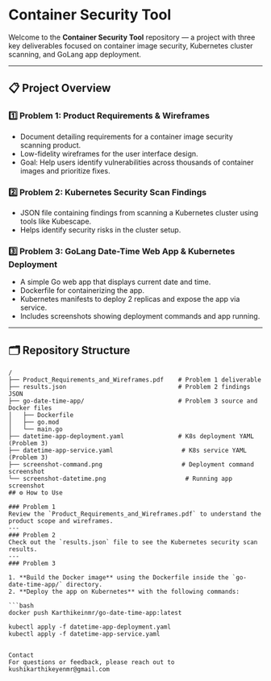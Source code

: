 # Container Security Tool

Welcome to the **Container Security Tool** repository — a project with three key deliverables focused on container image security, Kubernetes cluster scanning, and GoLang app deployment.

---

## 📋 Project Overview

### 1️⃣ Problem 1: Product Requirements & Wireframes  
- Document detailing requirements for a container image security scanning product.  
- Low-fidelity wireframes for the user interface design.  
- Goal: Help users identify vulnerabilities across thousands of container images and prioritize fixes.

### 2️⃣ Problem 2: Kubernetes Security Scan Findings  
- JSON file containing findings from scanning a Kubernetes cluster using tools like Kubescape.  
- Helps identify security risks in the cluster setup.

### 3️⃣ Problem 3: GoLang Date-Time Web App & Kubernetes Deployment  
- A simple Go web app that displays current date and time.  
- Dockerfile for containerizing the app.  
- Kubernetes manifests to deploy 2 replicas and expose the app via service.  
- Includes screenshots showing deployment commands and app running.

---

## 🗂️ Repository Structure

```plaintext
/
├── Product_Requirements_and_Wireframes.pdf    # Problem 1 deliverable
├── results.json                               # Problem 2 findings JSON
├── go-date-time-app/                          # Problem 3 source and Docker files
│   ├── Dockerfile
│   ├── go.mod
│   └── main.go
├── datetime-app-deployment.yaml               # K8s deployment YAML (Problem 3)
├── datetime-app-service.yaml                   # K8s service YAML (Problem 3)
├── screenshot-command.png                      # Deployment command screenshot
└── screenshot-datetime.png                      # Running app screenshot
## ⚙️ How to Use

### Problem 1  
Review the `Product_Requirements_and_Wireframes.pdf` to understand the product scope and wireframes.
---
### Problem 2  
Check out the `results.json` file to see the Kubernetes security scan results.
---
### Problem 3  

1. **Build the Docker image** using the Dockerfile inside the `go-date-time-app/` directory.  
2. **Deploy the app on Kubernetes** with the following commands:

```bash
docker push Karthikeinmr/go-date-time-app:latest

kubectl apply -f datetime-app-deployment.yaml
kubectl apply -f datetime-app-service.yaml


Contact
For questions or feedback, please reach out to kushikarthikeyenmr@gmail.com
